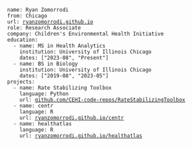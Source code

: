 <body class="markdown-body">

<div class="sourceCode" id="cb1"><pre
class="sourceCode yaml"><code class="sourceCode yaml"><span id="cb1-1"><a href="#cb1-1" aria-hidden="true" tabindex="-1"></a><span class="fu">name</span><span class="kw">:</span><span class="at"> Ryan Zomorrodi</span></span>
<span id="cb1-2"><a href="#cb1-2" aria-hidden="true" tabindex="-1"></a><span class="fu">from</span><span class="kw">:</span><span class="at"> Chicago</span></span>
<span id="cb1-3"><a href="#cb1-3" aria-hidden="true" tabindex="-1"></a><span class="fu">url</span><span class="kw">:</span><span class="at"> <a href="https://ryanzomorrodi.github.io">ryanzomorrodi.github.io</a></span></span>
<span id="cb1-4"><a href="#cb1-4" aria-hidden="true" tabindex="-1"></a><span class="fu">role</span><span class="kw">:</span><span class="at"> Research Associate</span></span>
<span id="cb1-5"><a href="#cb1-5" aria-hidden="true" tabindex="-1"></a><span class="fu">company</span><span class="kw">:</span><span class="at"> Children&#39;s Environmental Health Initiative</span></span>
<span id="cb1-6"><a href="#cb1-6" aria-hidden="true" tabindex="-1"></a><span class="fu">education</span><span class="kw">:</span></span>
<span id="cb1-7"><a href="#cb1-7" aria-hidden="true" tabindex="-1"></a><span class="at">  </span><span class="kw">-</span><span class="at"> </span><span class="fu">name</span><span class="kw">:</span><span class="at"> MS in Health Analytics</span></span>
<span id="cb1-8"><a href="#cb1-8" aria-hidden="true" tabindex="-1"></a><span class="at">    </span><span class="fu">institution</span><span class="kw">:</span><span class="at"> University of Illinois Chicago</span></span>
<span id="cb1-9"><a href="#cb1-9" aria-hidden="true" tabindex="-1"></a><span class="at">    </span><span class="fu">dates</span><span class="kw">:</span><span class="at"> </span><span class="kw">[</span><span class="st">&quot;2023-08&quot;</span><span class="kw">,</span><span class="at"> </span><span class="st">&quot;Present&quot;</span><span class="kw">]</span></span>
<span id="cb1-10"><a href="#cb1-10" aria-hidden="true" tabindex="-1"></a><span class="at">  </span><span class="kw">-</span><span class="at"> </span><span class="fu">name</span><span class="kw">:</span><span class="at"> BS in Biology</span></span>
<span id="cb1-11"><a href="#cb1-11" aria-hidden="true" tabindex="-1"></a><span class="at">    </span><span class="fu">institution</span><span class="kw">:</span><span class="at"> University of Illinois Chicago</span></span>
<span id="cb1-12"><a href="#cb1-12" aria-hidden="true" tabindex="-1"></a><span class="at">    </span><span class="fu">dates</span><span class="kw">:</span><span class="at"> </span><span class="kw">[</span><span class="st">&quot;2019-08&quot;</span><span class="kw">,</span><span class="at"> </span><span class="st">&quot;2023-05&quot;</span><span class="kw">]</span></span>
<span id="cb1-13"><a href="#cb1-13" aria-hidden="true" tabindex="-1"></a><span class="fu">projects</span><span class="kw">:</span></span>
<span id="cb1-14"><a href="#cb1-14" aria-hidden="true" tabindex="-1"></a><span class="at">  </span><span class="kw">-</span><span class="at"> </span><span class="fu">name</span><span class="kw">:</span><span class="at"> Rate Stabilizing Toolbox</span></span>
<span id="cb1-15"><a href="#cb1-15" aria-hidden="true" tabindex="-1"></a><span class="at">    </span><span class="fu">language</span><span class="kw">:</span><span class="at"> Python</span></span>
<span id="cb1-16"><a href="#cb1-16" aria-hidden="true" tabindex="-1"></a><span class="at">    </span><span class="fu">url</span><span class="kw">:</span><span class="at"> <a href="https://github.com/CEHI-code-repos/RateStabilizingToolbox">github.com/CEHI-code-repos/RateStabilizingToolbox</a></span></span>
<span id="cb1-17"><a href="#cb1-17" aria-hidden="true" tabindex="-1"></a><span class="at">  </span><span class="kw">-</span><span class="at"> </span><span class="fu">name</span><span class="kw">:</span><span class="at"> centr</span></span>
<span id="cb1-18"><a href="#cb1-18" aria-hidden="true" tabindex="-1"></a><span class="at">    </span><span class="fu">language</span><span class="kw">:</span><span class="at"> R</span></span>
<span id="cb1-19"><a href="#cb1-19" aria-hidden="true" tabindex="-1"></a><span class="at">    </span><span class="fu">url</span><span class="kw">:</span><span class="at"> <a href="https://ryanzomorrodi.github.io/centr">ryanzomorrodi.github.io/centr</a></span></span>
<span id="cb1-20"><a href="#cb1-20" aria-hidden="true" tabindex="-1"></a><span class="at">  </span><span class="kw">-</span><span class="at"> </span><span class="fu">name</span><span class="kw">:</span><span class="at"> healthatlas </span></span>
<span id="cb1-21"><a href="#cb1-21" aria-hidden="true" tabindex="-1"></a><span class="at">    </span><span class="fu">language</span><span class="kw">:</span><span class="at"> R</span></span>
<span id="cb1-22"><a href="#cb1-22" aria-hidden="true" tabindex="-1"></a><span class="at">    </span><span class="fu">url</span><span class="kw">:</span><span class="at"> <a href="https://ryanzomorrodi.github.io/healthatlas">ryanzomorrodi.github.io/healthatlas</a></span></span></code></pre></div>

</body>
</html>
